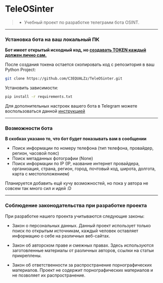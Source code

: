 # TeleOSinter

> - Учебный проект по разработке телеграмм бота OSINT. 
---

### Установка бота на ваш локальный ПК

**Бот имеет открытый исходный код, но [создавать TOKEN каждый должен лично сам.](https://core.telegram.org/bots/tutorial)**

После создания токена остается скопировать код с репозитория в ваш Python Project: 
```bash
git clone https://github.com/C3EQUALZz/TeleOSinter.git
```
Установить зависимости: 
```bash
pip install -r requirements.txt
```
Для дополнительных настроек вашего бота в Telegram можете воспользоваться данной [инструкцией](https://chatlabs.ru/botfather-instrukcziya-komandy-nastrojki/) 

---
### Возможности бота
**В скобках указано то, что бот будет показывать вам в сообщении**

- Поиск информации по номеру телефона (тип телефона, провайдер, регион, часовой пояс)
- Поиск метаданных фотографии (None)
- Поиск информации по IP (IP, название интернет провайдера, организация, страна, регион, город, почтовый код, широта, долгота, карта с местоположением)

Планируется добавить ещё кучу возможностей, но пока у автора не совсем так много сил и идей :D

---
### Соблюдение законодательства при разработке проекта

При разработке нашего проекта учитываются следующие законы:

- Закон о персональных данных. Данный проект использует только поиск по открытым источникам, каждый человек оставляет информацию о себе на различных веб-сайтах. 

- Закон об авторском праве и смежных правах. Здесь используются заготовленные материалы от различных авторов, ссылки на статьи прикреплены.  

- Закон об ответственности за распространение порнографических материалов. Проект не содержит порнографических материалов и не позволяет их распространение.
